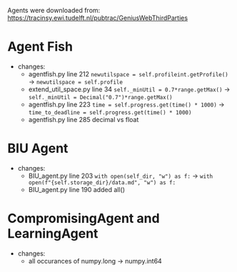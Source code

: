 Agents were downloaded from: https://tracinsy.ewi.tudelft.nl/pubtrac/GeniusWebThirdParties

# Agent Fish
- changes:
    - agentfish.py line 212 `newutilspace = self.profileint.getProfile()` -> `newutilspace = self.profile`
    - extend_util_space.py line 34 `self._minUtil = 0.7*range.getMax()` -> `self._minUtil = Decimal("0.7")*range.getMax()`
    - agentfish.py line 223 `time = self.progress.get(time() * 1000)` -> `time_to_deadline = self.progress.get(time() * 1000)`
    - agentfish.py line 285 decimal vs float

# BIU Agent
- changes:
    - BIU_agent.py line 203 `with open(self_dir, "w") as f:` -> `with open(f"{self.storage_dir}/data.md", "w") as f:`
    - BIU_agent.py line 190 added all()

# CompromisingAgent and LearningAgent
- changes:
    - all occurances of numpy.long -> numpy.int64